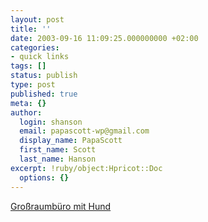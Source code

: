 ```yaml
---
layout: post
title: ''
date: 2003-09-16 11:09:25.000000000 +02:00
categories:
- quick links
tags: []
status: publish
type: post
published: true
meta: {}
author:
  login: shanson
  email: papascott-wp@gmail.com
  display_name: PapaScott
  first_name: Scott
  last_name: Hanson
excerpt: !ruby/object:Hpricot::Doc
  options: {}
---
```

<p><a title="Heiko bei Lyssa" href="http://lyssaslounge.diaryland.com/030915_36.html">Großraumbüro mit Hund</a></p>
